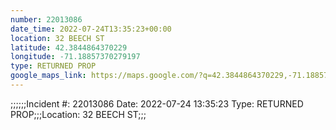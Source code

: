 ```yaml
---
number: 22013086
date_time: 2022-07-24T13:35:23+00:00
location: 32 BEECH ST
latitude: 42.3844864370229
longitude: -71.18857370279197
type: RETURNED PROP
google_maps_link: https://maps.google.com/?q=42.3844864370229,-71.18857370279197
---
```


;;;;;;Incident #: 22013086   Date: 2022-07-24 13:35:23   Type: RETURNED PROP;;;Location: 32 BEECH ST;;;
